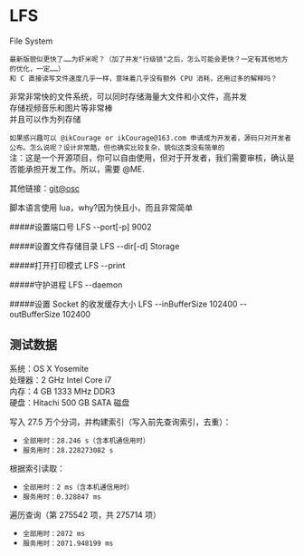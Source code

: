 # LFS
File System

`最新版貌似更快了……为虾米呢？（加了并发"行级锁"之后，怎么可能会更快？一定有其他地方的优化，一定……）`<br>
`和 C 直接读写文件速度几乎一样，意味着几乎没有额外 CPU 消耗，还用过多的解释吗？`

非常非常快的文件系统，可以同时存储海量大文件和小文件，高并发<br>
存储视频音乐和图片等非常棒<br>
并且可以作为列存储<br>

`如果感兴趣可以 @ikCourage or ikCourage@163.com 申请成为开发者，源码只对开发者公布。怎么说呢？设计非常酷，但也确实比较复杂，貌似这类没有简单的`<br>
注：这是一个开源项目，你可以自由使用，但对于开发者，我们需要审核，确认是否能承担开发工作。所以，需要 @ME.

其他链接：[git@osc](https://git.oschina.net/ikCourage/LFS_FREE)<br>

脚本语言使用 lua，why?因为快且小，而且非常简单<br>

#####设置端口号
LFS --port[-p] 9002<br>

#####设置文件存储目录
LFS --dir[-d] Storage<br>

#####打开打印模式
LFS --print<br>

#####守护进程
LFS --daemon<br>

#####设置 Socket 的收发缓存大小
LFS --inBufferSize 102400 --outBufferSize 102400<br>


测试数据
-

系统：OS X Yosemite<br>
处理器：2 GHz Intel Core i7<br>
内存：4 GB 1333 MHz DDR3<br>
硬盘：Hitachi 500 GB SATA 磁盘<br>

写入 27.5 万个分词，并构建索引（写入前先查询索引，去重）：<br>
* `全部用时：28.246 s（含本机通信用时）`
* `服务用时：28.228273082 s`

根据索引读取：<br>
* `全部用时：2 ms（含本机通信用时）`
* `服务用时：0.328847 ms`

遍历查询（第 275542 项，共 275714 项）<br>
* `全部用时：2072 ms`
* `服务用时：2071.948199 ms`


